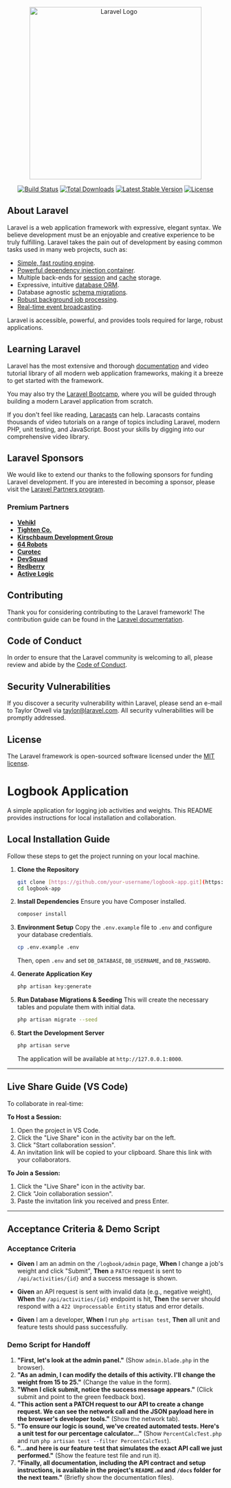 <p align="center"><a href="https://laravel.com" target="_blank"><img src="https://raw.githubusercontent.com/laravel/art/master/logo-lockup/5%20SVG/2%20CMYK/1%20Full%20Color/laravel-logolockup-cmyk-red.svg" width="400" alt="Laravel Logo"></a></p>

<p align="center">
<a href="https://github.com/laravel/framework/actions"><img src="https://github.com/laravel/framework/workflows/tests/badge.svg" alt="Build Status"></a>
<a href="https://packagist.org/packages/laravel/framework"><img src="https://img.shields.io/packagist/dt/laravel/framework" alt="Total Downloads"></a>
<a href="https://packagist.org/packages/laravel/framework"><img src="https://img.shields.io/packagist/v/laravel/framework" alt="Latest Stable Version"></a>
<a href="https://packagist.org/packages/laravel/framework"><img src="https://img.shields.io/packagist/l/laravel/framework" alt="License"></a>
</p>

## About Laravel

Laravel is a web application framework with expressive, elegant syntax. We believe development must be an enjoyable and creative experience to be truly fulfilling. Laravel takes the pain out of development by easing common tasks used in many web projects, such as:

- [Simple, fast routing engine](https://laravel.com/docs/routing).
- [Powerful dependency injection container](https://laravel.com/docs/container).
- Multiple back-ends for [session](https://laravel.com/docs/session) and [cache](https://laravel.com/docs/cache) storage.
- Expressive, intuitive [database ORM](https://laravel.com/docs/eloquent).
- Database agnostic [schema migrations](https://laravel.com/docs/migrations).
- [Robust background job processing](https://laravel.com/docs/queues).
- [Real-time event broadcasting](https://laravel.com/docs/broadcasting).

Laravel is accessible, powerful, and provides tools required for large, robust applications.

## Learning Laravel

Laravel has the most extensive and thorough [documentation](https://laravel.com/docs) and video tutorial library of all modern web application frameworks, making it a breeze to get started with the framework.

You may also try the [Laravel Bootcamp](https://bootcamp.laravel.com), where you will be guided through building a modern Laravel application from scratch.

If you don't feel like reading, [Laracasts](https://laracasts.com) can help. Laracasts contains thousands of video tutorials on a range of topics including Laravel, modern PHP, unit testing, and JavaScript. Boost your skills by digging into our comprehensive video library.

## Laravel Sponsors

We would like to extend our thanks to the following sponsors for funding Laravel development. If you are interested in becoming a sponsor, please visit the [Laravel Partners program](https://partners.laravel.com).

### Premium Partners

- **[Vehikl](https://vehikl.com)**
- **[Tighten Co.](https://tighten.co)**
- **[Kirschbaum Development Group](https://kirschbaumdevelopment.com)**
- **[64 Robots](https://64robots.com)**
- **[Curotec](https://www.curotec.com/services/technologies/laravel)**
- **[DevSquad](https://devsquad.com/hire-laravel-developers)**
- **[Redberry](https://redberry.international/laravel-development)**
- **[Active Logic](https://activelogic.com)**

## Contributing

Thank you for considering contributing to the Laravel framework! The contribution guide can be found in the [Laravel documentation](https://laravel.com/docs/contributions).

## Code of Conduct

In order to ensure that the Laravel community is welcoming to all, please review and abide by the [Code of Conduct](https://laravel.com/docs/contributions#code-of-conduct).

## Security Vulnerabilities

If you discover a security vulnerability within Laravel, please send an e-mail to Taylor Otwell via [taylor@laravel.com](mailto:taylor@laravel.com). All security vulnerabilities will be promptly addressed.

## License

The Laravel framework is open-sourced software licensed under the [MIT license](https://opensource.org/licenses/MIT).














# Logbook Application

A simple application for logging job activities and weights. This README provides instructions for local installation and collaboration.

## Local Installation Guide

Follow these steps to get the project running on your local machine.

1.  **Clone the Repository**
    ```bash
    git clone [https://github.com/your-username/logbook-app.git](https://github.com/your-username/logbook-app.git)
    cd logbook-app
    ```

2.  **Install Dependencies**
    Ensure you have Composer installed.
    ```bash
    composer install
    ```

3.  **Environment Setup**
    Copy the `.env.example` file to `.env` and configure your database credentials.
    ```bash
    cp .env.example .env
    ```
    Then, open `.env` and set `DB_DATABASE`, `DB_USERNAME`, and `DB_PASSWORD`.

4.  **Generate Application Key**
    ```bash
    php artisan key:generate
    ```

5.  **Run Database Migrations & Seeding**
    This will create the necessary tables and populate them with initial data.
    ```bash
    php artisan migrate --seed
    ```

6.  **Start the Development Server**
    ```bash
    php artisan serve
    ```
    The application will be available at `http://127.0.0.1:8000`.

---

## Live Share Guide (VS Code)

To collaborate in real-time:

**To Host a Session:**
1.  Open the project in VS Code.
2.  Click the "Live Share" icon in the activity bar on the left.
3.  Click "Start collaboration session".
4.  An invitation link will be copied to your clipboard. Share this link with your collaborators.

**To Join a Session:**
1.  Click the "Live Share" icon in the activity bar.
2.  Click "Join collaboration session".
3.  Paste the invitation link you received and press Enter.

---

## Acceptance Criteria & Demo Script

### Acceptance Criteria
-   **Given** I am an admin on the `/logbook/admin` page,
    **When** I change a job's weight and click "Submit",
    **Then** a `PATCH` request is sent to `/api/activities/{id}` and a success message is shown.

-   **Given** an API request is sent with invalid data (e.g., negative weight),
    **When** the `/api/activities/{id}` endpoint is hit,
    **Then** the server should respond with a `422 Unprocessable Entity` status and error details.

-   **Given** I am a developer,
    **When** I run `php artisan test`,
    **Then** all unit and feature tests should pass successfully.

### Demo Script for Handoff
1.  **"First, let's look at the admin panel."** (Show `admin.blade.php` in the browser).
2.  **"As an admin, I can modify the details of this activity. I'll change the weight from 15 to 25."** (Change the value in the form).
3.  **"When I click submit, notice the success message appears."** (Click submit and point to the green feedback box).
4.  **"This action sent a PATCH request to our API to create a change request. We can see the network call and the JSON payload here in the browser's developer tools."** (Show the network tab).
5.  **"To ensure our logic is sound, we've created automated tests. Here's a unit test for our percentage calculator..."** (Show `PercentCalcTest.php` and run `php artisan test --filter PercentCalcTest`).
6.  **"...and here is our feature test that simulates the exact API call we just performed."** (Show the feature test file and run it).
7.  **"Finally, all documentation, including the API contract and setup instructions, is available in the project's `README.md` and `/docs` folder for the next team."** (Briefly show the documentation files).
